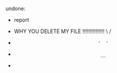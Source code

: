 undone:

- report

- WHY YOU DELETE MY FILE !!!!!!!!!!!!!!!     \        /
-                                     '  '
-                                      __
- 
 
 
